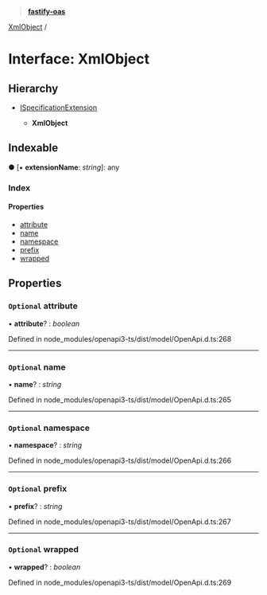 > **[fastify-oas](../README.md)**

[XmlObject](xmlobject.md) /

# Interface: XmlObject

## Hierarchy

* [ISpecificationExtension](ispecificationextension.md)

  * **XmlObject**

## Indexable

● \[▪ **extensionName**: *string*\]: any

### Index

#### Properties

* [attribute](xmlobject.md#optional-attribute)
* [name](xmlobject.md#optional-name)
* [namespace](xmlobject.md#optional-namespace)
* [prefix](xmlobject.md#optional-prefix)
* [wrapped](xmlobject.md#optional-wrapped)

## Properties

### `Optional` attribute

• **attribute**? : *boolean*

Defined in node_modules/openapi3-ts/dist/model/OpenApi.d.ts:268

___

### `Optional` name

• **name**? : *string*

Defined in node_modules/openapi3-ts/dist/model/OpenApi.d.ts:265

___

### `Optional` namespace

• **namespace**? : *string*

Defined in node_modules/openapi3-ts/dist/model/OpenApi.d.ts:266

___

### `Optional` prefix

• **prefix**? : *string*

Defined in node_modules/openapi3-ts/dist/model/OpenApi.d.ts:267

___

### `Optional` wrapped

• **wrapped**? : *boolean*

Defined in node_modules/openapi3-ts/dist/model/OpenApi.d.ts:269